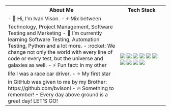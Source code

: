 <table>
<tr>
 <th>
 About Me
 </th>
<th>
Tech Stack
</th>
</tr>

<tr>
 <td width="70%">
  - 👋 Hi, I’m Ivan Vison.
  - ⚡ Mix between Technology, Project Management, Software Testing and Marketing
  - 🌱 I’m currently learning Software Testing, Automation Testing, Python and a lot more.
  - :rocket: We change not only the world with every line of code or every test, but the universe and galaxies as well.
  - ⚡ Fun fact: In my other life I was a race car driver.
  - ⭐ My first star in GitHub was given to me by my Brother: https://github.com/bvisonl
  - 🔥 Something to remember! - Every day above ground is a great day! LET'S GO!
</td>
<td>
    <img src="https://img.shields.io/badge/-Python-F9DC3E.svg?logo=python&style=flat">
    <img src="https://img.shields.io/badge/-selenium-%43B02A?style=for-the-badge&logo=selenium&logoColor=white">
    <img src="https://img.shields.io/badge/-Playwright-092E20.svg?logo=playwright&style=flat">
    <img src="https://img.shields.io/badge/postgres-%23316192.svg?style=for-the-badge&logo=postgresql&logoColor=white">
    <img src="https://img.shields.io/badge/-GitHub-181717.svg?logo=github&style=flat">
    <img src="https://img.shields.io/badge/jenkins-%232C5263.svg?style=for-the-badge&logo=jenkins&logoColor=white">
    <img src="https://img.shields.io/badge/MySQL-005C84?style=for-the-badge&logo=mysql&logoColor=white&style=flat">   
    <img src="https://img.shields.io/badge/Javascript-276DC3.svg?logo=javascript&style=flat">
    <img src="https://img.shields.io/badge/-Visual%20Studio%20Code-007ACC.svg?logo=visual-studio-code&style=flat">
    <img src="https://img.shields.io/badge/Slack-4A154B?style=for-the-badge&logo=slack&logoColor=white&style=flat">
  </td>
</tr>
</table>


<!---
ivanvison/ivanvison is a ✨ special ✨ repository because its `README.md` (this file) appears on your GitHub profile.
You can click the Preview link to take a look at your changes.
--->
